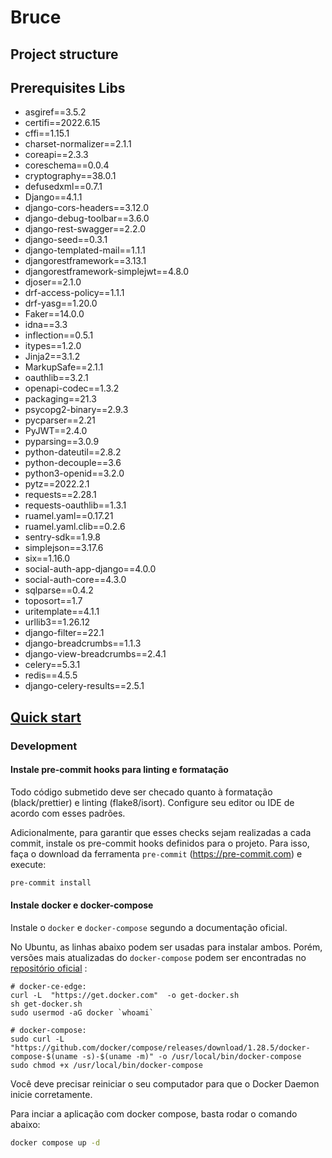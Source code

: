 # Bruce

## Project structure

## Prerequisites Libs

- asgiref==3.5.2
- certifi==2022.6.15
- cffi==1.15.1
- charset-normalizer==2.1.1
- coreapi==2.3.3
- coreschema==0.0.4
- cryptography==38.0.1
- defusedxml==0.7.1
- Django==4.1.1
- django-cors-headers==3.12.0
- django-debug-toolbar==3.6.0
- django-rest-swagger==2.2.0
- django-seed==0.3.1
- django-templated-mail==1.1.1
- djangorestframework==3.13.1
- djangorestframework-simplejwt==4.8.0
- djoser==2.1.0
- drf-access-policy==1.1.1
- drf-yasg==1.20.0
- Faker==14.0.0
- idna==3.3
- inflection==0.5.1
- itypes==1.2.0
- Jinja2==3.1.2
- MarkupSafe==2.1.1
- oauthlib==3.2.1
- openapi-codec==1.3.2
- packaging==21.3
- psycopg2-binary==2.9.3
- pycparser==2.21
- PyJWT==2.4.0
- pyparsing==3.0.9
- python-dateutil==2.8.2
- python-decouple==3.6
- python3-openid==3.2.0
- pytz==2022.2.1
- requests==2.28.1
- requests-oauthlib==1.3.1
- ruamel.yaml==0.17.21
- ruamel.yaml.clib==0.2.6
- sentry-sdk==1.9.8
- simplejson==3.17.6
- six==1.16.0
- social-auth-app-django==4.0.0
- social-auth-core==4.3.0
- sqlparse==0.4.2
- toposort==1.7
- uritemplate==4.1.1
- urllib3==1.26.12
- django-filter==22.1
- django-breadcrumbs==1.1.3
- django-view-breadcrumbs==2.4.1
- celery==5.3.1
- redis==4.5.5
- django-celery-results==2.5.1



## [Quick start](#quickstart)


### Development

#### Instale pre-commit hooks para linting e formatação

Todo código submetido deve ser checado quanto à formatação (black/prettier) e linting (flake8/isort).
Configure seu editor ou IDE de acordo com esses padrões.

Adicionalmente, para garantir que esses checks sejam realizadas a cada commit, instale os pre-commit hooks definidos para o projeto.
Para isso, faça o download da ferramenta `pre-commit` (https://pre-commit.com) e execute:

```sh
pre-commit install
```

#### Instale docker e docker-compose

Instale o `docker` e `docker-compose` segundo a documentação oficial.

No Ubuntu, as linhas abaixo podem ser usadas para instalar ambos.
Porém, versões mais atualizadas do `docker-compose` podem ser encontradas no [repositório oficial](https://github.com/docker/compose) :

```
# docker-ce-edge:
curl -L  "https://get.docker.com"  -o get-docker.sh
sh get-docker.sh
sudo usermod -aG docker `whoami`

# docker-compose:
sudo curl -L "https://github.com/docker/compose/releases/download/1.28.5/docker-compose-$(uname -s)-$(uname -m)" -o /usr/local/bin/docker-compose
sudo chmod +x /usr/local/bin/docker-compose
```

Você deve precisar reiniciar o seu computador para que o Docker Daemon inicie corretamente.

Para inciar a aplicação com docker compose, basta rodar o comando abaixo:

```sh
docker compose up -d
```